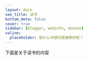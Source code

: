 ```yaml
---
layout: docs
seo_title: 读书
bottom_meta: false
cover: true
sidebar: [blogger, webinfo, donate]
valine:
  placeholder: 有什么书想对我推荐的呢？
---
```


下面是关于读书的内容